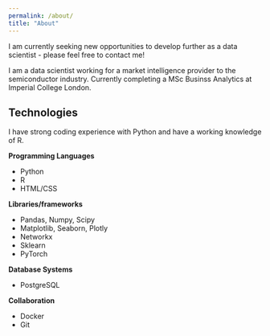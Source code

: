 ```yaml
---
permalink: /about/
title: "About"
---
```


<p class="message">
I am currently seeking new opportunities to develop further as a data scientist - please feel free to contact me!
</p>

I am a data scientist working for a market intelligence provider to the semiconductor industry. Currently completing a MSc Businss Analytics at Imperial College London.

## Technologies
I have strong coding experience with Python and have a working knowledge of R. 

**Programming Languages**
- Python
- R
- HTML/CSS

**Libraries/frameworks**
- Pandas, Numpy, Scipy
- Matplotlib, Seaborn, Plotly
- Networkx
- Sklearn
- PyTorch

**Database Systems**
- PostgreSQL

**Collaboration**
- Docker
- Git
